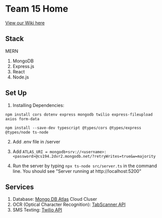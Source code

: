 # Team 15 Home

[View our Wiki here
](https://github.com/StanfordCS194/win2023-team15/wiki)

## Stack

MERN
1. MongoDB
2. Express.js
3. React 
4. Node.js


## Set Up

1. Installing Dependencies:  

`npm install cors dotenv express mongodb twilio express-fileupload axios form-data`

`npm install --save-dev typescript @types/cors @types/express @types/node ts-node`

2. Add .env file in /server

3. Add `ATLAS_URI = mongodb+srv://<username>:<password>@cs194.2dvr2.mongodb.net/?retryWrites=true&w=majority`

4. Run the server by typing `npx ts-node src/server.ts` in the command line. You should see "Server running at http://localhost:5200"

## Services

1. Database: [Mongo DB Atlas](https://www.mongodb.com/cloud/atlas/register) Cloud Cluser
2. OCR (Optical Character Recognition): [TabScanner API](https://tabscanner.com/)
3. SMS Texting: [Twilio API](https://www.twilio.com/en-us/messaging/channels/sms)
